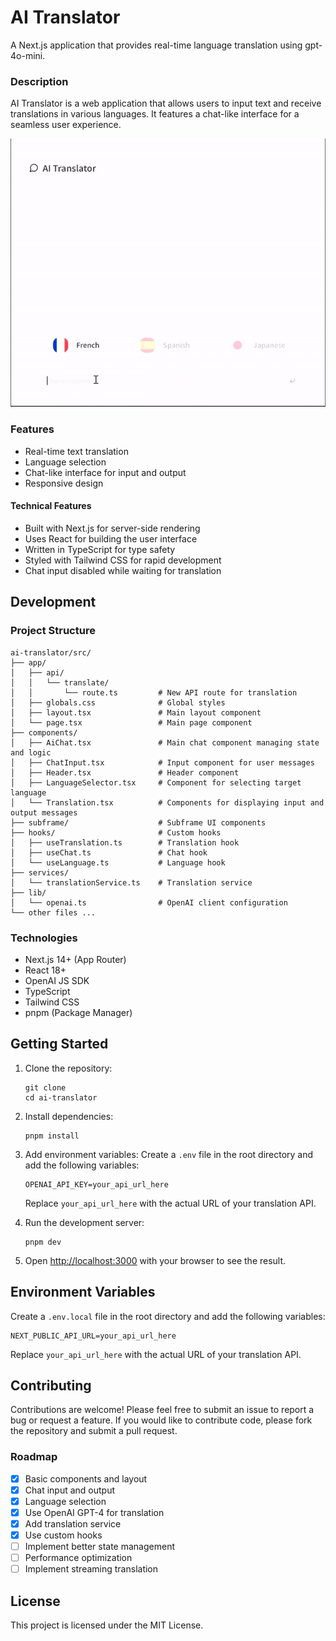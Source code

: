 # AI Translator

A Next.js application that provides real-time language translation using gpt-4o-mini.

### Description

AI Translator is a web application that allows users to input text and receive translations in various languages. It features a chat-like interface for a seamless user experience.

![AI Translator](./public/ai-translator.gif)

### Features

- Real-time text translation
- Language selection
- Chat-like interface for input and output
- Responsive design

#### Technical Features

- Built with Next.js for server-side rendering
- Uses React for building the user interface
- Written in TypeScript for type safety
- Styled with Tailwind CSS for rapid development
- Chat input disabled while waiting for translation

## Development

### Project Structure

```
ai-translator/src/
├── app/
│   ├── api/
│   │   └── translate/
│   │       └── route.ts         # New API route for translation
│   ├── globals.css              # Global styles
│   ├── layout.tsx               # Main layout component
│   └── page.tsx                 # Main page component
├── components/
│   ├── AiChat.tsx               # Main chat component managing state and logic
│   ├── ChatInput.tsx            # Input component for user messages
│   ├── Header.tsx               # Header component
│   ├── LanguageSelector.tsx     # Component for selecting target language
│   └── Translation.tsx          # Components for displaying input and output messages
├── subframe/                    # Subframe UI components
├── hooks/                       # Custom hooks
│   ├── useTranslation.ts        # Translation hook
│   ├── useChat.ts               # Chat hook    
│   └── useLanguage.ts           # Language hook
├── services/
│   └── translationService.ts    # Translation service
├── lib/
│   └── openai.ts                # OpenAI client configuration
└── other files ...
```

### Technologies

- Next.js 14+ (App Router)
- React 18+
- OpenAI JS SDK
- TypeScript
- Tailwind CSS
- pnpm (Package Manager)

## Getting Started

1. Clone the repository:
   ```
   git clone 
   cd ai-translator
   ```

2. Install dependencies:
   ```
   pnpm install
   ```

3. Add environment variables:
   Create a `.env` file in the root directory and add the following variables:
   ```
   OPENAI_API_KEY=your_api_url_here
   ```
   Replace `your_api_url_here` with the actual URL of your translation API.

3. Run the development server:
   ```
   pnpm dev
   ```

4. Open [http://localhost:3000](http://localhost:3000) with your browser to see the result.

## Environment Variables

Create a `.env.local` file in the root directory and add the following variables:

```
NEXT_PUBLIC_API_URL=your_api_url_here
```

Replace `your_api_url_here` with the actual URL of your translation API.

## Contributing

Contributions are welcome! Please feel free to submit an issue to report a bug or request a feature. 
If you would like to contribute code, please fork the repository and submit a pull request.

### Roadmap

- [x] Basic components and layout
- [x] Chat input and output
- [x] Language selection
- [x] Use OpenAI GPT-4 for translation
- [x] Add translation service
- [x] Use custom hooks
- [ ] Implement better state management
- [ ] Performance optimization
- [ ] Implement streaming translation

## License

This project is licensed under the MIT License.
